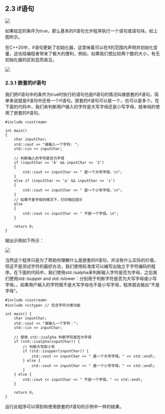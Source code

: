 ## **2.3 if语句**

![](../img/Aspose.Words.0275c6d0-8912-4bc6-8629-ef1592146076.009.png)

如果给定的条件为true，那么基本的if语句允许程序执行一个语句或语句块，如上图所示。

在C++20中，if语句更新了初始化器，这意味着可以在if的范围内声明并初始化变量，这也给编程者带来了极大的便利，例如，如果我们想比较两个数的大小，有无初始化器的区别显而易见。

![](../img/Aspose.Words.0275c6d0-8912-4bc6-8629-ef1592146076.010.png)

### **2.3.1 嵌套的if语句**

我们把if语句中的条件为true时执行的语句也是if语句的情况叫做嵌套的if语句，简单来说就是if语句中还有一个if语句。嵌套的if语句可以是一个，也可以是多个。在下面的代码中，我们来判断用户输入的字符是大写字母还是小写字母，就单纯的使用了嵌套的if语句。
```
#include <iostream>  

int main() 
{  
    char inputChar;  
    std::cout << "请输入一个字符: ";  
    std::cin >> inputChar;  

    // 判断输入的字符是否为字母  
    if (inputChar >= 'A' && inputChar <= 'Z') 
    {  
        std::cout << inputChar << " 是一个大写字母。\n";  
    }  
    else if (inputChar >= 'a' && inputChar <= 'z') 
    {  
        std::cout << inputChar << " 是一个小写字母。\n";  
    }  
    // 如果不是字母的情况下，打印相应提示  
    else 
    {  
        std::cout << inputChar << " 不是一个字母。\n";  
    }  

    return 0;  
}
```
输出示例如下所示：

![](../img/Aspose.Words.0275c6d0-8912-4bc6-8629-ef1592146076.011.png)

当然这个程序只是为了帮助你理解什么是嵌套的if语句，并没有什么实际的价值，但这不是测试字符的最好办法，我们使用标准库可以编写出独立于字符编码的程序。在下面的代码中，我们使用std::isalpha来判断输入字符是否为字母，之后我们使用std::isupper and std::islower：分别用于判断字符是否为大写字母或小写字母。，如果用户输入的字符既不是大写字母也不是小写字母，程序就会输出“不是字母”。
```
#include <iostream>  
#include <cctype> // 包含字符分类功能  

int main() {  
    char inputChar;  
    std::cout << "请输入一个字符：";  
    std::cin >> inputChar;  

    // 使用 std::isalpha 判断字符是否为字母  
    if (std::isalpha(inputChar)) {  
        // 判断大写和小写  
        if (std::isupper(inputChar)) {  
            std::cout << inputChar << " 是一个大写字母。" << std::endl;  
        } else {  
            std::cout << inputChar << " 是一个小写字母。" << std::endl;  
        }  
    } else {  
        std::cout << inputChar << " 不是一个字母。" << std::endl;  
    }  

    return 0;  
}
```
运行此程序可以得到和使用嵌套的if语句的示例中一样的结果。